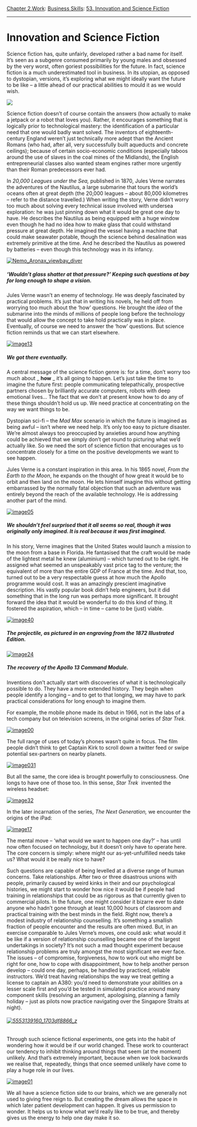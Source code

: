 [Chapter 2.Work](https://www.theschooloflife.com/thebookoflife/category/work/): [Business Skills](https://www.theschooloflife.com/thebookoflife/category/work/business-skills/): [53. Innovation and Science Fiction](https://www.theschooloflife.com/thebookoflife/innovation-science-fiction/)

* * *

# Innovation and Science Fiction

Science fiction has, quite unfairly, developed rather a bad name for itself. It’s seen as a subgenre consumed primarily by young males and obsessed by the very worst, often goriest possibilities for the future. In fact, science fiction is a much underestimated tool in business. In its utopian, as opposed to dystopian, versions, it’s exploring what we might ideally want the future to be like – a little ahead of our practical abilities to mould it as we would wish.

![](http://img1.mxstatic.com/wallpapers/3fe7394fd670b9b7311b5be52e2a8048_large.jpeg)

Science fiction doesn’t of course contain the answers (how actually to make a jetpack or a robot that loves you). Rather, it encourages something that is logically prior to technological mastery: the identification of a particular need that one would badly want solved. The inventors of eighteenth-century England weren’t just technically more adept than the Ancient Romans (who had, after all, very successfully built aqueducts and concrete ceilings);&nbsp;because of&nbsp;certain&nbsp;socio-economic conditions (especially taboos around the use of slaves in the coal mines of the Midlands), the English entrepreneurial classes also wanted steam engines rather more urgently than their Roman predecessors ever had.

In _20,000 Leagues under the Sea,_ published in 1870, Jules Verne narrates the adventures of the Nautilus, a large submarine that tours the world’s oceans often at great depth (the 20,000 leagues – about 80,000 kilometres – refer to the distance travelled.) When writing the story, Verne didn’t worry too much about solving every technical issue involved with undersea exploration: he was just pinning down what it would be great one day to have. He describes the Nautilus as being equipped with a huge window even though he had no idea how to make glass that could withstand pressure at great depth. He imagined the vessel having a machine that could make seawater potable, though the science behind desalination was extremely primitive at the time. And he described the Nautilus as powered by batteries – even though this technology was in its infancy.

[![Nemo_Aronax_viewbay_diver](https://www.theschooloflife.com/thebookoflife/wp-content/uploads/2015/05/Nemo_Aronax_viewbay_diver.jpg)](http://www.thebookoflife.org/wp-content/uploads/2015/05/Nemo_Aronax_viewbay_diver.jpg)

##### ‘Wouldn’t glass shatter at that pressure?’ Keeping such questions at bay for long enough to shape a vision.

Jules Verne wasn’t an enemy of technology. He was deeply fascinated by practical problems. It’s just that in writing his novels, he held off from worrying too much about the ‘how’ questions. He brought the _idea_ of the submarine into the minds of millions of people long before the technology that would allow the concept to take hold practically was in place. Eventually, of course we need to answer the ‘how’ questions. But science fiction reminds us that we can start elsewhere.

[![image13](https://www.theschooloflife.com/thebookoflife/wp-content/uploads/2015/05/image13.png)](http://www.thebookoflife.org/wp-content/uploads/2015/05/image13.png)

##### We got there eventually.

A central message of the science fiction genre is: for a time, don’t worry too much about _ **how** _ it’s all going to happen. Let’s just take the time to imagine the future first: people communicating telepathically, prospective partners chosen by brilliantly accurate computers, robots with deep emotional lives… The fact that we don’t at present know how to do any of these things shouldn’t hold us up. We need practice at concentrating on the way we want things to be.

Dystopian sci-fi – the _Mad Max_ scenario in which the future is imagined as being awful – isn’t where we need help. It’s only too easy to picture disaster. We’re almost always too preoccupied by anxieties around how anything could be achieved that we simply don’t get round to picturing what we’d actually like. So we need the sort of science fiction that encourages us to concentrate closely for a time on the positive developments we want to see&nbsp;happen.&nbsp;

Jules Verne is a constant inspiration in this area. In his 1865 novel,&nbsp;_From the Earth to the Moon_, he expands on the thought of how great it would be to orbit and then land on the moon. He lets himself imagine this without getting embarrassed by the normally fatal objection that such an adventure was entirely beyond the reach of the available technology. He is addressing another part of the mind.

[![image05](https://www.theschooloflife.com/thebookoflife/wp-content/uploads/2015/05/image05.png)](http://www.thebookoflife.org/wp-content/uploads/2015/05/image05.png)

##### We shouldn’t feel surprised that it all seems so real, though it was originally only imagined. It is real _because_ it was first imagined.

In his story, Verne imagines that the United States would launch a mission to the moon from a base in Florida. He fantasised that the craft would be made of the lightest metal he knew (aluminium) – which turned out to be right. He assigned what seemed an unspeakably vast price tag to the venture; the equivalent of more than the entire GDP of France at the time. And that, too, turned out to be a very respectable guess at how much the Apollo programme would cost. It was an amazingly prescient imaginative description. His vastly popular book didn’t help engineers, but it did something that in the long run was perhaps more significant. It brought forward the idea that it would be wonderful to do this kind of thing. It fostered the aspiration, which – in time – came to be (just) viable.

[![image40](https://www.theschooloflife.com/thebookoflife/wp-content/uploads/2015/05/image40.jpg)](http://www.thebookoflife.org/wp-content/uploads/2015/05/image40.jpg)

##### The projectile, as pictured in an engraving from the 1872 Illustrated Edition.

[![image24](https://www.theschooloflife.com/thebookoflife/wp-content/uploads/2015/05/image24.jpg)](http://www.thebookoflife.org/wp-content/uploads/2015/05/image24.jpg)

##### The recovery of the Apollo 13 Command Module.

Inventions don’t actually start with discoveries of what it is technologically possible to do. They have a more extended history. They begin when people identify a longing – and to get to that longing, we may have to park practical considerations for long enough to imagine them.

For example, the mobile phone made its debut in 1966, not in the labs of a tech company but on television screens, in the original series of _Star Trek_.

[![image00](https://www.theschooloflife.com/thebookoflife/wp-content/uploads/2015/05/image00.jpg)](http://www.thebookoflife.org/wp-content/uploads/2015/05/image00.jpg)

The full range of uses of today’s phones wasn’t quite in focus. The film people didn’t think to get Captain Kirk to scroll down a twitter feed or swipe potential sex-partners on nearby planets.

[![image031](https://www.theschooloflife.com/thebookoflife/wp-content/uploads/2015/05/image0311.jpg)](http://www.thebookoflife.org/wp-content/uploads/2015/05/image0311.jpg)

But all the same, the core idea is brought powerfully to consciousness. One longs to have one of those too. In this sense, _Star Trek_&nbsp; invented the wireless headset:

[![image32](https://www.theschooloflife.com/thebookoflife/wp-content/uploads/2015/05/image32.jpg)](http://www.thebookoflife.org/wp-content/uploads/2015/05/image32.jpg)

In the later incarnation of the series,&nbsp;_The Next Generation,_ we encounter the origins of the iPad:

[![image17](https://www.theschooloflife.com/thebookoflife/wp-content/uploads/2015/05/image171.jpg)](http://www.thebookoflife.org/wp-content/uploads/2015/05/image171.jpg)

The mental move – ‘what would we want to happen one day?’ – has until now often focused on technology, but it doesn’t only have to operate here. The core concern is simply: where might our as-yet-unfulfilled needs take us? What would it be really nice to have?

Such questions are capable of being levelled at a diverse range of human concerns. Take relationships. After two or three disastrous unions with people, primarily caused by weird kinks in their and our psychological histories, we might start to wonder how nice it would be if people had training in relationships that could be as rigorous as that currently given to commercial pilots. In the future, one might consider it bizarre ever to date anyone who hadn’t gone through at least 10,000 hours of classroom and practical training with the best minds in the field. Right now, there’s a modest industry of relationship counselling. It’s something a smallish fraction of people encounter and the results are often mixed. But, in an exercise comparable to Jules Verne’s moves, one could ask: what would it be like if a version of relationship counselling became one of the largest undertakings in society? It’s not such a mad thought experiment because relationship problems are truly amongst the most significant we ever face. The issues – of compromise, forgiveness, how to work out who might be right for one, how to cope with disappointment, how to help another person develop – could one day, perhaps, be handled by practiced, reliable instructors. We’d treat having relationships the way we treat getting a license to captain an A380: you’d need to demonstrate your abilities on a lesser scale first and you’d be tested in simulated practice around many component skills (resolving an argument, apologising, planning a family holiday – just as pilots now practice navigating over the Singapore Straits at night).

###### [![5553139160_1703df8866_z](https://www.theschooloflife.com/thebookoflife/wp-content/uploads/2015/05/5553139160_1703df8866_z.jpg)](http://www.thebookoflife.org/wp-content/uploads/2015/05/5553139160_1703df8866_z.jpg)

Through such science fictional experiments, one gets into the habit of wondering how it would be if our world changed. These work to counteract our tendency to inhibit thinking around things that seem (at the moment) unlikely. And that’s extremely important, because when we look backwards we realise that, repeatedly, things that once seemed unlikely have come to play a huge role in our lives.

[![image01](https://www.theschooloflife.com/thebookoflife/wp-content/uploads/2015/05/image01.jpg)](http://www.thebookoflife.org/wp-content/uploads/2015/05/image01.jpg)

We all have a science fiction side to our brains, which we are generally not used to giving free reign to. But creating the dream allows the space in which later patient development can happen. It gives us permission to wonder. It helps us to know what we’d really like to be true, and thereby gives us the energy to help one day make it so.
